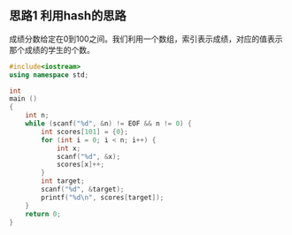 ## 思路1 利用hash的思路

成绩分数给定在0到100之间。我们利用一个数组，索引表示成绩，对应的值表示那个成绩的学生的个数。

```cpp
#include<iostream>
using namespace std;

int
main ()
{
    int n;
    while (scanf("%d", &n) != EOF && n != 0) {
        int scores[101] = {0};
        for (int i = 0; i < n; i++) {
            int x;
            scanf("%d", &x);
            scores[x]++;
        }
        int target;
        scanf("%d", &target);
        printf("%d\n", scores[target]);
    }
    return 0;
}
```